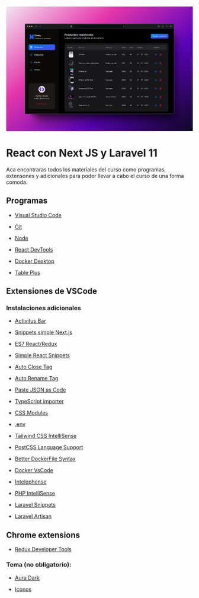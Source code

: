 <p align="center">
  <a href="https://nextjs.org/" target="blank"><img src="/project.png" width="700" alt="Proyecto" /></a>
</p>

# React con Next JS y Laravel 11
Aca encontraras todos los materiales del curso como programas, extensones y adicionales para poder llevar a cabo el curso de una forma comoda.


## Programas

* [Visual Studio Code](https://code.visualstudio.com/)

* [Git](https://git-scm.com/)

* [Node](https://nodejs.org/es/)

* [React DevTools](https://react.dev/learn/react-developer-tools)

* [Docker Desktop](https://www.docker.com/get-started)

* [Table Plus](https://tableplus.com/) 


## Extensiones de VSCode

### Instalaciones adicionales

* [Activitus Bar](https://marketplace.visualstudio.com/items?itemName=Gruntfuggly.activitusbar)

* [Snippets simple Next.js](https://marketplace.visualstudio.com/items?itemName=yuzu.snippets-next-13)

* [ES7 React/Redux](https://marketplace.visualstudio.com/items?itemName=dsznajder.es7-react-js-snippets)

* [Simple React Snippets](https://marketplace.visualstudio.com/items?itemName=burkeholland.simple-react-snippets)

* [Auto Close Tag](https://marketplace.visualstudio.com/items?itemName=formulahendry.auto-close-tag)

* [Auto Rename Tag](https://marketplace.visualstudio.com/items?itemName=formulahendry.auto-rename-tag)

* [Paste JSON as Code](https://marketplace.visualstudio.com/items?itemName=quicktype.quicktype)

* [TypeScript importer](https://marketplace.visualstudio.com/items?itemName=pmneo.tsimporter)

* [CSS Modules](https://marketplace.visualstudio.com/items?itemName=clinyong.vscode-css-modules)

* [.env](https://marketplace.visualstudio.com/items?itemName=mikestead.dotenv)

* [Tailwind CSS IntelliSense](https://marketplace.visualstudio.com/items?itemName=bradlc.vscode-tailwindcss)

* [PostCSS Language Support](https://marketplace.visualstudio.com/items?itemName=csstools.postcss)

* [Better DockerFile Syntax](https://marketplace.visualstudio.com/items?itemName=jeff-hykin.better-dockerfile-syntax)

* [Docker VsCode](https://marketplace.visualstudio.com/items?itemName=ms-azuretools.vscode-docker)

* [Intelephense](https://marketplace.visualstudio.com/items?itemName=bmewburn.vscode-intelephense-client)

* [PHP IntelliSense](https://marketplace.visualstudio.com/items?itemName=zobo.php-intellisense)

* [Laravel Snippets](https://marketplace.visualstudio.com/items?itemName=onecentlin.laravel5-snippets)

* [Laravel Artisan](https://marketplace.visualstudio.com/items?itemName=ryannaddy.laravel-artisan)


## Chrome extensions

* [Redux Developer Tools](https://chrome.google.com/webstore/detail/redux-devtools/lmhkpmbekcpmknklioeibfkpmmfibljd/related)

### Tema (no obligatorio):

* [Aura Dark](https://marketplace.visualstudio.com/items?itemName=DaltonMenezes.aura-theme)

* [Iconos](https://marketplace.visualstudio.com/items?itemName=PKief.material-icon-theme)
